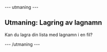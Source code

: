 \--- utmaning \---

## Utmaning: Lagring av lagnamn

Kan du lagra din lista med lagnamn i en fil?

\--- /utmaning \---